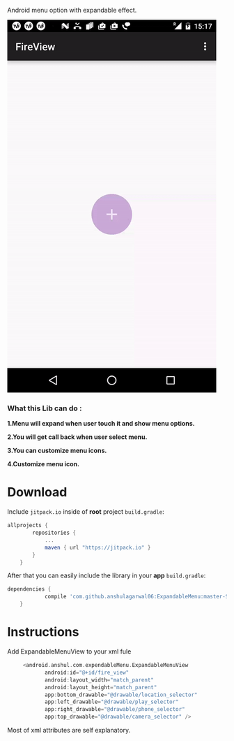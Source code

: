 Android menu option with expandable effect.

![](ExpendableMenu.gif)
### What this Lib can do :

**1.Menu will expand when user touch it and show menu options.**

**2.You will get call back when user select menu.**

**3.You can customize menu icons.**

**4.Customize menu icon.**
# Download

Include `jitpack.io` inside of **root** project `build.gradle`:

```groovy
allprojects {
		repositories {
			...
			maven { url "https://jitpack.io" }
		}
	}
```

After that you can easily include the library in your **app** `build.gradle`:

```groovy
dependencies {
	        compile 'com.github.anshulagarwal06:ExpandableMenu:master-SNAPSHOT'
	}
```

# Instructions

Add ExpandableMenuView to your xml fule

```groovy
     <android.anshul.com.expendableMenu.ExpandableMenuView
            android:id="@+id/fire_view"
            android:layout_width="match_parent"
            android:layout_height="match_parent"
            app:bottom_drawable="@drawable/location_selector"
            app:left_drawable="@drawable/play_selector"
            app:right_drawable="@drawable/phone_selector"
            app:top_drawable="@drawable/camera_selector" />
```

Most of xml attributes are self explanatory.  
